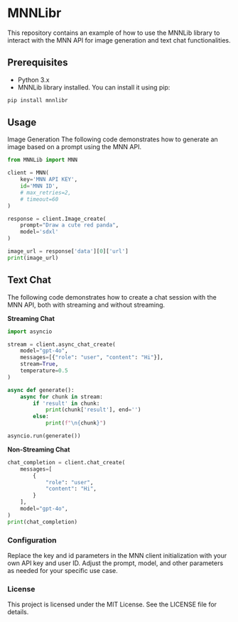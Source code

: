 # MNNLibr

This repository contains an example of how to use the MNNLib library to interact with the MNN API for image generation and text chat functionalities.

## Prerequisites

- Python 3.x
- MNNLib library installed. You can install it using pip:

```bash
pip install mnnlibr
```

## Usage
Image Generation
The following code demonstrates how to generate an image based on a prompt using the MNN API.

```python
from MNNLib import MNN

client = MNN(
    key='MNN API KEY',
    id='MNN ID',
    # max_retries=2, 
    # timeout=60
)

response = client.Image_create(
    prompt="Draw a cute red panda",
    model='sdxl'
)

image_url = response['data'][0]['url']
print(image_url)
```

## Text Chat
The following code demonstrates how to create a chat session with the MNN API, both with streaming and without streaming.

**Streaming Chat**
```python
import asyncio

stream = client.async_chat_create(
    model="gpt-4o",
    messages=[{"role": "user", "content": "Hi"}],
    stream=True,
    temperature=0.5
)

async def generate():
    async for chunk in stream:
        if 'result' in chunk:
            print(chunk['result'], end='')
        else:
            print(f"\n{chunk}")

asyncio.run(generate())
```

**Non-Streaming Chat**
```python
chat_completion = client.chat_create(
    messages=[
        {
            "role": "user",
            "content": "Hi",
        }
    ],
    model="gpt-4o",
)
print(chat_completion)
```

### Configuration
Replace the key and id parameters in the MNN client initialization with your own API key and user ID.
Adjust the prompt, model, and other parameters as needed for your specific use case.

### License
This project is licensed under the MIT License. See the LICENSE file for details.